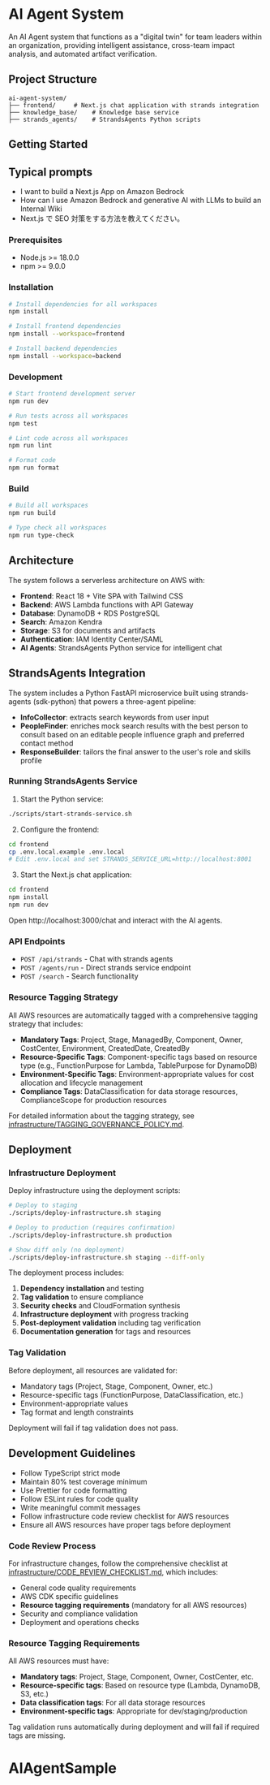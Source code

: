 # AI Agent System

An AI Agent system that functions as a "digital twin" for team leaders within an organization, providing intelligent assistance, cross-team impact analysis, and automated artifact verification.

## Project Structure

```
ai-agent-system/
├── frontend/     # Next.js chat application with strands integration
├── knowledge_base/    # Knowledge base service
├── strands_agents/    # StrandsAgents Python scripts

```

## Getting Started

## Typical prompts

- I want to build a Next.js App on Amazon Bedrock
- How can I use Amazon Bedrock and generative AI with LLMs to build an Internal Wiki
- Next.js で SEO 対策をする方法を教えてください。

### Prerequisites

- Node.js >= 18.0.0
- npm >= 9.0.0

### Installation

```bash
# Install dependencies for all workspaces
npm install

# Install frontend dependencies
npm install --workspace=frontend

# Install backend dependencies
npm install --workspace=backend
```

### Development

```bash
# Start frontend development server
npm run dev

# Run tests across all workspaces
npm test

# Lint code across all workspaces
npm run lint

# Format code
npm run format
```

### Build

```bash
# Build all workspaces
npm run build

# Type check all workspaces
npm run type-check
```

## Architecture

The system follows a serverless architecture on AWS with:

- **Frontend**: React 18 + Vite SPA with Tailwind CSS
- **Backend**: AWS Lambda functions with API Gateway
- **Database**: DynamoDB + RDS PostgreSQL
- **Search**: Amazon Kendra
- **Storage**: S3 for documents and artifacts
- **Authentication**: IAM Identity Center/SAML
- **AI Agents**: StrandsAgents Python service for intelligent chat

## StrandsAgents Integration

The system includes a Python FastAPI microservice built using strands-agents (sdk-python) that powers a three-agent pipeline:

- **InfoCollector**: extracts search keywords from user input
- **PeopleFinder**: enriches mock search results with the best person to consult based on an editable people influence graph and preferred contact method
- **ResponseBuilder**: tailors the final answer to the user's role and skills profile

### Running StrandsAgents Service

1. Start the Python service:

```bash
./scripts/start-strands-service.sh
```

2. Configure the frontend:

```bash
cd frontend
cp .env.local.example .env.local
# Edit .env.local and set STRANDS_SERVICE_URL=http://localhost:8001
```

3. Start the Next.js chat application:

```bash
cd frontend
npm install
npm run dev
```

Open http://localhost:3000/chat and interact with the AI agents.

### API Endpoints

- `POST /api/strands` - Chat with strands agents
- `POST /agents/run` - Direct strands service endpoint
- `POST /search` - Search functionality

### Resource Tagging Strategy

All AWS resources are automatically tagged with a comprehensive tagging strategy that includes:

- **Mandatory Tags**: Project, Stage, ManagedBy, Component, Owner, CostCenter, Environment, CreatedDate, CreatedBy
- **Resource-Specific Tags**: Component-specific tags based on resource type (e.g., FunctionPurpose for Lambda, TablePurpose for DynamoDB)
- **Environment-Specific Tags**: Environment-appropriate values for cost allocation and lifecycle management
- **Compliance Tags**: DataClassification for data storage resources, ComplianceScope for production resources

For detailed information about the tagging strategy, see [infrastructure/TAGGING_GOVERNANCE_POLICY.md](infrastructure/TAGGING_GOVERNANCE_POLICY.md).

## Deployment

### Infrastructure Deployment

Deploy infrastructure using the deployment scripts:

```bash
# Deploy to staging
./scripts/deploy-infrastructure.sh staging

# Deploy to production (requires confirmation)
./scripts/deploy-infrastructure.sh production

# Show diff only (no deployment)
./scripts/deploy-infrastructure.sh staging --diff-only
```

The deployment process includes:

1. **Dependency installation** and testing
2. **Tag validation** to ensure compliance
3. **Security checks** and CloudFormation synthesis
4. **Infrastructure deployment** with progress tracking
5. **Post-deployment validation** including tag verification
6. **Documentation generation** for tags and resources

### Tag Validation

Before deployment, all resources are validated for:

- Mandatory tags (Project, Stage, Component, Owner, etc.)
- Resource-specific tags (FunctionPurpose, DataClassification, etc.)
- Environment-appropriate values
- Tag format and length constraints

Deployment will fail if tag validation does not pass.

## Development Guidelines

- Follow TypeScript strict mode
- Maintain 80% test coverage minimum
- Use Prettier for code formatting
- Follow ESLint rules for code quality
- Write meaningful commit messages
- Follow infrastructure code review checklist for AWS resources
- Ensure all AWS resources have proper tags before deployment

### Code Review Process

For infrastructure changes, follow the comprehensive checklist at [infrastructure/CODE_REVIEW_CHECKLIST.md](infrastructure/CODE_REVIEW_CHECKLIST.md), which includes:

- General code quality requirements
- AWS CDK specific guidelines
- **Resource tagging requirements** (mandatory for all AWS resources)
- Security and compliance validation
- Deployment and operations checks

### Resource Tagging Requirements

All AWS resources must have:

- **Mandatory tags**: Project, Stage, Component, Owner, CostCenter, etc.
- **Resource-specific tags**: Based on resource type (Lambda, DynamoDB, S3, etc.)
- **Data classification tags**: For all data storage resources
- **Environment-specific tags**: Appropriate for dev/staging/production

Tag validation runs automatically during deployment and will fail if required tags are missing.

# AIAgentSample
